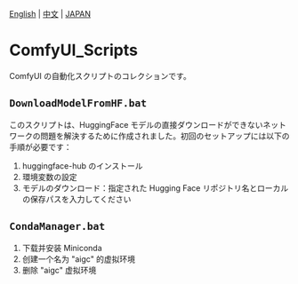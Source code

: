 [English](./README.md) | [中文](./README_CN.md) | [JAPAN](./README_JP.md)

# ComfyUI_Scripts

ComfyUI の自動化スクリプトのコレクションです。

## `DownloadModelFromHF.bat`

このスクリプトは、HuggingFace モデルの直接ダウンロードができないネットワークの問題を解決するために作成されました。初回のセットアップには以下の手順が必要です：

1. huggingface-hub のインストール
2. 環境変数の設定
3. モデルのダウンロード：指定された Hugging Face リポジトリ名とローカルの保存パスを入力してください

## `CondaManager.bat`

1. 下载并安装 Miniconda
2. 创建一个名为 "aigc" 的虚拟环境
3. 删除 "aigc" 虚拟环境